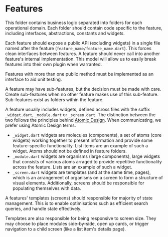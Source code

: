 
# Features

This folder contains business logic separated into folders for each operational domain. Each folder should contain code specific to the feature, including interfaces, abstractions, constants and widgets.

Each feature should expose a public API (excluding widgets) in a single file named after the feature (`feature_name/feature_name.dart`). This forces clean interfaces between features. A feature should never call into another feature's internal implementation. This model will allow us to easily break features into their own plugin when warranted.

Features with more than one public method must be implemented as an interface to aid unit testing.

A feature may have sub-features, but the decision must be made with care. Create sub-features when no other feature makes use of this sub-feature. Sub-features exist as folders within the feature.

A feature usually includes widgets, defined across files with the suffix `_widget.dart`, `_module.dart` or `_screen.dart`. The distinction between the two follows the principles behind [Atomic Design](https://atomicdesign.bradfrost.com/chapter-2/). When communicating, we prefer using Atomic Design terms.

- `_widget.dart` widgets are molecules (components), a set of atoms (core widgets) working together to present information and provide some feature-specific functionality. List items are an example of such a widget. Atoms should not be defined in feature folders.
- `_module.dart` widgets are organisms (large components), large widgets that consists of various atoms arraged to provide repetitive functionality across the feature. Lists are an example of such a widget.
- `_screen.dart` widgets are templates (and at the same time, pages), which is an arrangement of organisms on a screen to form a structure of visual elements. Additionally, screens should be responsible for populating themselves with data.

A features' templates (screens) should responsible for majority of state management. This is to enable optimisations such as efficient search queries, and handle state effectively.

Templates are also responsible for being responsive to screen size. They may choose to place modules side-by-side, open up cards, or trigger navigation to a child screen (like a list item's details page).

<!-- vim: set conceallevel=2 et ts=2 sw=2: -->
